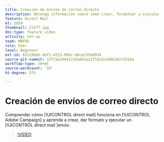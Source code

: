 ```yaml
---
title: Creación de envíos de correo directo
description: Obtenga información sobre cómo crear, formatear y ejecutar un envío de correo directo.
feature: Direct Mail
kt: 3859
thumbnail: 21377.jpg
doc-type: feature video
activity: set-up
team: WWFRE
role: User
level: Beginner
exl-id: 82119bde-daf1-4233-96dc-d6ce235e0934
source-git-commit: 13f7ab2dd41216a603a22f181dc4d06302c5918a
workflow-type: tm+mt
source-wordcount: '33'
ht-degree: 57%

---
```


# Creación de envíos de correo directo

Comprender cómo [!UICONTROL direct mail] funciona en [!UICONTROL Adobe Campaign] y aprenda a crear, dar formato y ejecutar un [!UICONTROL direct mail ]envío.

>[!VIDEO](https://video.tv.adobe.com/v/21377?quality=12&learn=on)
